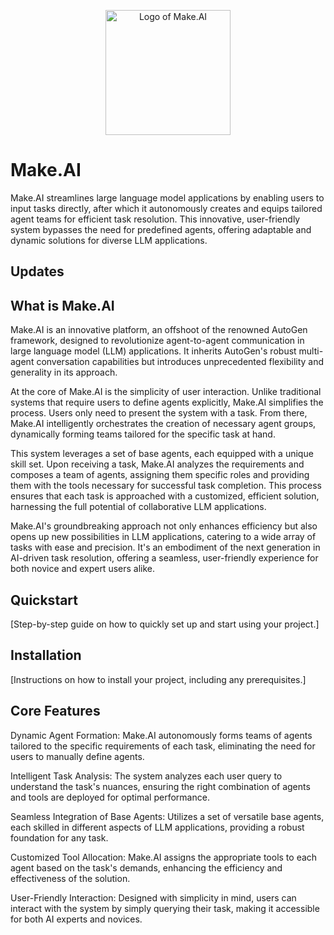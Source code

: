 <p align="center">
  <img src="[URL_OF_YOUR_IMAGE](https://media.discordapp.net/attachments/1164616799527125092/1174113481126064178/file-PNJzy4ggPQa95wvR35tYMsMF.png?ex=65666963&is=6553f463&hm=5ab1aa5c3ae109fdcc6b7afb431af8c561585b199c78077576f02bac18d1388a&=&width=662&height=662)" alt="Logo of Make.AI" width="200"/>
</p>

# Make.AI

Make.AI streamlines large language model applications by enabling users to input tasks directly, after which it autonomously creates and equips tailored agent teams for efficient task resolution. This innovative, user-friendly system bypasses the need for predefined agents, offering adaptable and dynamic solutions for diverse LLM applications.

## Updates



## What is Make.AI

Make.AI is an innovative platform, an offshoot of the renowned AutoGen framework, designed to revolutionize agent-to-agent communication in large language model (LLM) applications. It inherits AutoGen's robust multi-agent conversation capabilities but introduces unprecedented flexibility and generality in its approach.

At the core of Make.AI is the simplicity of user interaction. Unlike traditional systems that require users to define agents explicitly, Make.AI simplifies the process. Users only need to present the system with a task. From there, Make.AI intelligently orchestrates the creation of necessary agent groups, dynamically forming teams tailored for the specific task at hand.

This system leverages a set of base agents, each equipped with a unique skill set. Upon receiving a task, Make.AI analyzes the requirements and composes a team of agents, assigning them specific roles and providing them with the tools necessary for successful task completion. This process ensures that each task is approached with a customized, efficient solution, harnessing the full potential of collaborative LLM applications.

Make.AI's groundbreaking approach not only enhances efficiency but also opens up new possibilities in LLM applications, catering to a wide array of tasks with ease and precision. It's an embodiment of the next generation in AI-driven task resolution, offering a seamless, user-friendly experience for both novice and expert users alike.

## Quickstart

[Step-by-step guide on how to quickly set up and start using your project.]

## Installation

[Instructions on how to install your project, including any prerequisites.]

## Core Features

Dynamic Agent Formation: Make.AI autonomously forms teams of agents tailored to the specific requirements of each task, eliminating the need for users to manually define agents.

Intelligent Task Analysis: The system analyzes each user query to understand the task's nuances, ensuring the right combination of agents and tools are deployed for optimal performance.

Seamless Integration of Base Agents: Utilizes a set of versatile base agents, each skilled in different aspects of LLM applications, providing a robust foundation for any task.

Customized Tool Allocation: Make.AI assigns the appropriate tools to each agent based on the task's demands, enhancing the efficiency and effectiveness of the solution.

User-Friendly Interaction: Designed with simplicity in mind, users can interact with the system by simply querying their task, making it accessible for both AI experts and novices.





